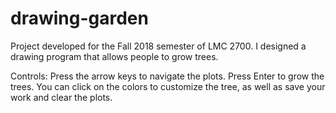 # drawing-garden
Project developed for the Fall 2018 semester of LMC 2700. I designed a drawing program that allows people to grow trees.

Controls:
Press the arrow keys to navigate the plots. Press Enter to grow the trees. You can click on the colors to customize the tree,
as well as save your work and clear the plots.

